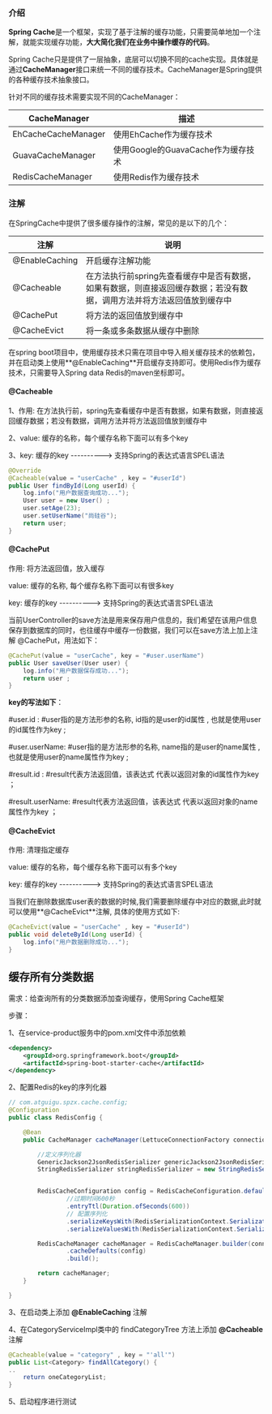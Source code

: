 
### 介绍

**Spring Cache**是一个框架，实现了基于注解的缓存功能，只需要简单地加一个注解，就能实现缓存功能，**大大简化我们在业务中操作缓存的代码**。

Spring Cache只是提供了一层抽象，底层可以切换不同的cache实现。具体就是通过**CacheManager**接口来统一不同的缓存技术。CacheManager是Spring提供的各种缓存技术抽象接口。

针对不同的缓存技术需要实现不同的CacheManager：

| **CacheManager**    | **描述**                    |
| ------------------- | ------------------------- |
| EhCacheCacheManager | 使用EhCache作为缓存技术           |
| GuavaCacheManager   | 使用Google的GuavaCache作为缓存技术 |
| RedisCacheManager   | 使用Redis作为缓存技术             |



### 注解

在SpringCache中提供了很多缓存操作的注解，常见的是以下的几个：

| **注解**         | **说明**                                                         |
| -------------- | -------------------------------------------------------------- |
| @EnableCaching | 开启缓存注解功能                                                       |
| @Cacheable     | 在方法执行前spring先查看缓存中是否有数据，如果有数据，则直接返回缓存数据；若没有数据，调用方法并将方法返回值放到缓存中 |
| @CachePut      | 将方法的返回值放到缓存中                                                   |
| @CacheEvict    | 将一条或多条数据从缓存中删除                                                 |

在spring boot项目中，使用缓存技术只需在项目中导入相关缓存技术的依赖包，并在启动类上使用**@EnableCaching**开启缓存支持即可。使用Redis作为缓存技术，只需要导入Spring data Redis的maven坐标即可。



#### @Cacheable

1、作用: 在方法执行前，spring先查看缓存中是否有数据，如果有数据，则直接返回缓存数据；若没有数据，调用方法并将方法返回值放到缓存中

2、value: 缓存的名称，每个缓存名称下面可以有多个key

3、key: 缓存的key  ----------> 支持Spring的表达式语言SPEL语法

```java
@Override
@Cacheable(value = "userCache" , key = "#userId")
public User findById(Long userId) {
    log.info("用户数据查询成功...");
    User user = new User() ;
    user.setAge(23);
    user.setUserName("尚硅谷");
    return user;
}
```



#### @CachePut

作用: 将方法返回值，放入缓存

value: 缓存的名称, 每个缓存名称下面可以有很多key

key: 缓存的key  ----------> 支持Spring的表达式语言SPEL语法

当前UserController的save方法是用来保存用户信息的，我们希望在该用户信息保存到数据库的同时，也往缓存中缓存一份数据，我们可以在save方法上加上注解 @CachePut，用法如下： 

```java
@CachePut(value = "userCache", key = "#user.userName")
public User saveUser(User user) {
    log.info("用户数据保存成功...");
    return user ;
}
```

**key的写法如下**： 

#user.id : #user指的是方法形参的名称, id指的是user的id属性 , 也就是使用user的id属性作为key ;

#user.userName: #user指的是方法形参的名称, name指的是user的name属性 ,也就是使用user的name属性作为key ;

#result.id : #result代表方法返回值，该表达式 代表以返回对象的id属性作为key ；

#result.userName: #result代表方法返回值，该表达式 代表以返回对象的name属性作为key ；



#### @CacheEvict

作用: 清理指定缓存

value: 缓存的名称，每个缓存名称下面可以有多个key

key: 缓存的key  ----------> 支持Spring的表达式语言SPEL语法

当我们在删除数据库user表的数据的时候,我们需要删除缓存中对应的数据,此时就可以使用**@CacheEvict**注解, 具体的使用方式如下: 

```java
@CacheEvict(value = "userCache" , key = "#userId")
public void deleteById(Long userId) {
    log.info("用户数据删除成功...");
}
```



## 缓存所有分类数据

需求：给查询所有的分类数据添加查询缓存，使用Spring Cache框架

步骤：

1、在service-product服务中的pom.xml文件中添加依赖

```xml
<dependency>
    <groupId>org.springframework.boot</groupId>
    <artifactId>spring-boot-starter-cache</artifactId>
</dependency>
```

2、配置Redis的key的序列化器

```java
// com.atguigu.spzx.cache.config;
@Configuration
public class RedisConfig {

    @Bean
    public CacheManager cacheManager(LettuceConnectionFactory connectionFactory) {

        //定义序列化器
        GenericJackson2JsonRedisSerializer genericJackson2JsonRedisSerializer = new GenericJackson2JsonRedisSerializer();
        StringRedisSerializer stringRedisSerializer = new StringRedisSerializer();


        RedisCacheConfiguration config = RedisCacheConfiguration.defaultCacheConfig()
                //过期时间600秒
                .entryTtl(Duration.ofSeconds(600))
                // 配置序列化
                .serializeKeysWith(RedisSerializationContext.SerializationPair.fromSerializer(stringRedisSerializer))
                .serializeValuesWith(RedisSerializationContext.SerializationPair.fromSerializer(genericJackson2JsonRedisSerializer));

        RedisCacheManager cacheManager = RedisCacheManager.builder(connectionFactory)
                .cacheDefaults(config)
                .build();

        return cacheManager;
    }

}
```

3、在启动类上添加 **@EnableCaching** 注解

4、在CategoryServiceImpl类中的 findCategoryTree 方法上添加 **@Cacheable** 注解

```java
@Cacheable(value = "category" , key = "'all'")
public List<Category> findAllCategory() {
..
    return oneCategoryList;
}
```

5、启动程序进行测试
